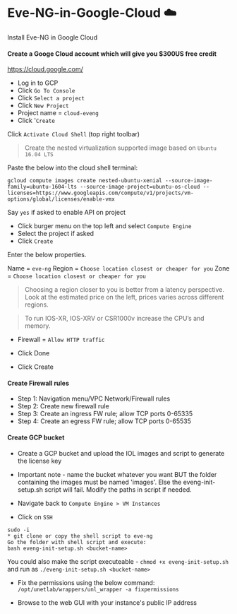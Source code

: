 # Eve-NG-in-Google-Cloud :cloud:
Install Eve-NG in Google Cloud

#### Create a Googe Cloud account which will give you $300US free credit
https://cloud.google.com/

* Log in to GCP
* Click `Go To Console`
* Click `Select a project`
* Click `New Project`
* Project name = `cloud-eveng`
* Click '`Create`

Click `Activate Cloud Shell` (top right toolbar) 

> Create the nested virtualization supported image based on `Ubuntu 16.04 LTS` 

Paste the below into the cloud shell terminal: 

```gcloud compute images create nested-ubuntu-xenial --source-image-family=ubuntu-1604-lts --source-image-project=ubuntu-os-cloud --licenses=https://www.googleapis.com/compute/v1/projects/vm-options/global/licenses/enable-vmx```

Say `yes` if asked to enable API on project

* Click burger menu on the top left and select `Compute Engine` 
* Select the project if asked
* Click `Create`

Enter the below properties. 

Name = `eve-ng` 
Region = `Choose location closest or cheaper for you`
Zone = `Choose location closest or cheaper for you`

> Choosing a region closer to you is better from a latency perspective. 
> Look at the estimated price on the left, prices varies across different regions.

> To run IOS-XR, IOS-XRV or CSR1000v increase the CPU’s and memory. 

* Firewall = `Allow HTTP traffic` 

* Click Done
* Click Create

#### Create Firewall rules
- Step 1: Navigation menu/VPC Network/Firewall rules
- Step 2: Create new firewall rule
- Step 3: Create an ingress FW rule; allow TCP ports 0-65335
- Step 4: Create an egress FW rule; allow TCP ports 0-65535

#### Create GCP bucket
* Create a GCP bucket and upload the IOL images and script to generate the license key
* Important note - name the bucket whatever you want BUT the folder containing the images must be named 'images'. Else the eveng-init-setup.sh script will fail. Modify the paths in script if needed.

* Navigate back to `Compute Engine > VM Instances`
* Click on `SSH` 

```
sudo -i
* git clone or copy the shell script to eve-ng 
Go the folder with shell script and execute: 
bash eveng-init-setup.sh <bucket-name> 
```
You could also make the script executeable - `chmod +x eveng-init-setup.sh` and run as `./eveng-init-setup.sh <bucket-name>`
* Fix the permissions using the below command: 
`/opt/unetlab/wrappers/unl_wrapper -a fixpermissions`

* Browse to the web GUI with your instance's public IP address

